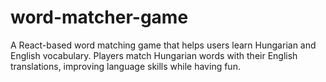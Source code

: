 # word-matcher-game
A React-based word matching game that helps users learn Hungarian and English vocabulary. Players match Hungarian words with their English translations, improving language skills while having fun.
